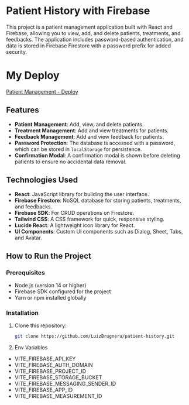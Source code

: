 # Patient History with Firebase

This project is a patient management application built with React and Firebase, allowing you to view, add, and delete patients, treatments, and feedbacks. The application includes password-based authentication, and data is stored in Firebase Firestore with a password prefix for added security.

# My Deploy

[Patient Management - Deploy](https://patient-history-8hk4q7gl7-diabosmais22gmailcoms-projects.vercel.app/)

## Features

- **Patient Management**: Add, view, and delete patients.
- **Treatment Management**: Add and view treatments for patients.
- **Feedback Management**: Add and view feedback for patients.
- **Password Protection**: The database is accessed with a password, which can be stored in `localStorage` for persistence.
- **Confirmation Modal**: A confirmation modal is shown before deleting patients to ensure no accidental data removal.
  
## Technologies Used

- **React**: JavaScript library for building the user interface.
- **Firebase Firestore**: NoSQL database for storing patients, treatments, and feedbacks.
- **Firebase SDK**: For CRUD operations on Firestore.
- **Tailwind CSS**: A CSS framework for quick, responsive styling.
- **Lucide React**: A lightweight icon library for React.
- **UI Components**: Custom UI components such as Dialog, Sheet, Tabs, and Avatar.

## How to Run the Project

### Prerequisites

- Node.js (version 14 or higher)
- Firebase SDK configured for the project
- Yarn or npm installed globally

### Installation

1. Clone this repository:

   ```bash
   git clone https://github.com/LuizBrugnera/patient-history.git

2. Env Variables
 
- VITE_FIREBASE_API_KEY
- VITE_FIREBASE_AUTH_DOMAIN
- VITE_FIREBASE_PROJECT_ID
- VITE_FIREBASE_STORAGE_BUCKET
- VITE_FIREBASE_MESSAGING_SENDER_ID
- VITE_FIREBASE_APP_ID
- VITE_FIREBASE_MEASUREMENT_ID
